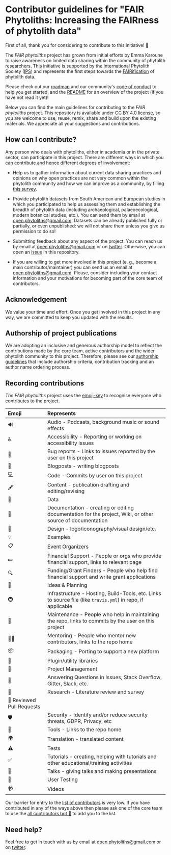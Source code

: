 # Contributor guidelines for "FAIR Phytoliths: Increasing the FAIRness of phytolith data"

First of all, thank you for considering to contribute to this initiative! :ear_of_rice:

The _FAIR phytoliths_ project has grown from initial efforts by Emma Karoune to raise awareness on limited data sharing within the community of phytolith researchers. This initiative is supported by the International Phytolith Society ([IPS](https://phytoliths.org/)) and represents the first steps towards the [FAIRification](https://www.go-fair.org/fair-principles/) of phytolith data.

Please check out our [roadmap](https://github.com/open-phytoliths/FAIRer_phytoliths/blob/main/ROADMAP.md) and our community's [code of conduct](https://github.com/open-phytoliths/FAIRer_phytoliths/blob/main/CODE_OF_CONDUCT.md) to help you get started, and the [README](https://github.com/open-phytoliths/FAIRer_phytoliths/blob/main/README.md) for an overview of the project (if you have not read it yet)!

Below you can find the main guidelines for contributing to the _FAIR phytoliths_ project. This repository is available under [CC BY 4.0 license](https://github.com/open-phytoliths/FAIRer_phytoliths/blob/main/LICENSE.md), so you are welcome to use, reuse, remix, share and build upon the existing materials. We appreciate all your suggestions and contributions.

## How can I contribute?
Any person who deals with phytoliths, either in academia or in the private sector, can participate in this project. There are different ways in which you can contribute and hence different degrees of involvement:

* Help us to gather information about current data sharing practices and opinions on why open practices are not very common within the phytolith community and how we can improve as a community, by filling [this survey]().

* Provide phytolith datasets from South American and European studies in which you participated to help us assessing them and establishing the breadth of phytolith data (including archaeological, palaeoecological, modern botanical studies, etc.). You can send them by email at open.phytoliths@gmail.com. Datasets can be already published fully or partially, or even unpublished: we will not share them unless you give us permission to do so!

* Submitting feedback about any aspect of the project. You can reach us by email at open.phytoliths@gmail.com or on [twitter](https://twitter.com/open_phytoliths). Otherwise, you can open an [issue](https://github.com/open-phytoliths/FAIRer_phytoliths/issues) in this repository.

* If you are willing to get more involved in this project (e. g., become a main contributor/maintainer) you can send us an email at open.phytoliths@gmail.com. Please, consider including your contact information and your motivations for becoming part of the core team of contributors.

## Acknowledgement
We value your time and effort. Once you get involved in this project in any way, we are committed to keep you updated with the results.

## Authorship of project publications
We are adopting an inclusive and generous authorship model to reflect the contributions made by the core team, active contributors and the wider phytolith community to this project. Therefore, please see our [authorship guidelines]( ) that include authorship criteria, contribution tracking and an author name ordering process. 

## Recording contributions

*The FAIR phytoliths* project uses the [emoji-key](https://allcontributors.org/docs/en/emoji-key) to recognise everyone who contributes to the project.

| Emoji | Represents                                                                  |
|:------|:----------------------------------------------------------------------------|
| 🔊  | Audio  - Podcasts, background music or sound effects |
| ♿️ | Accessibility - Reporting or working on accessibility issues |
| 🐛 | Bug reports - Links to issues reported by the user on this project |
| 📝 | Blogposts - writing blogposts |
| 💻 | Code - Commits by user on this project |
| 🖋  | Content  - publication drafting and editing/revising |
| 🔣  | Data | Contributing or creating data for the project (both tests and datasets) |
| 📖 | Documentation - creating or editing documentation for the project, Wiki, or other source of documentation |
| 🎨 | Design - logo/iconography/visual design/etc. |
| 💡 | Examples |
| 📋 | Event Organizers |
| 💵 | Financial Support - People or orgs who provide financial support, links to relevant page |
| 🔍 | Funding/Grant Finders - People who help find financial support and write grant applications |
| 🤔 | Ideas & Planning | 
| 🚇 | Infrastructure  - Hosting, Build-Tools, etc. Links to source file (like `travis.yml`) in repo, if applicable |
| 🚧 | Maintenance - People who help in maintaining the repo, links to commits by the user on this project |
| 🧑‍🏫 | Mentoring - People who mentor new contributors, links to the repo home |
| 📦 | Packaging - Porting to support a new platform |
| 🔌 | Plugin/utility libraries | 
| 📆 | Project Management |
| 💬 | Answering Questions in Issues, Stack Overflow, Gitter, Slack, etc. |
| 🔬 | Research - Literature review and survey |
| 👀  Reviewed Pull Requests |
| 🛡️ | Security - Identify and/or reduce security threats, GDPR, Privacy, etc |
| 🔧| Tools - Links to the repo home |
| 🌍 | Translation - translated content |
| ⚠️ | Tests |
| ✅ | Tutorials - creating, helping with tutorials and other educational/training activities |
| 📢 | Talks - giving talks and making presentations |
| 📓 | User Testing |
| 📹 | Videos | 

Our barrier for entry to the [list of contributors](README#contributors) is very low.
If you have contributed in any of the ways above then please ask one of the core team to use the [all contributors bot :robot:](https://allcontributors.org/docs/en/bot/overview) to add you to the list.


## Need help?
Feel free to get in touch with us by email at open.phytoliths@gmail.com or on [twitter](https://twitter.com/open_phytoliths).
